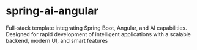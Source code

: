 # spring-ai-angular
Full-stack template integrating Spring Boot, Angular, and AI capabilities. Designed for rapid development of intelligent applications with a scalable backend, modern UI, and smart features
